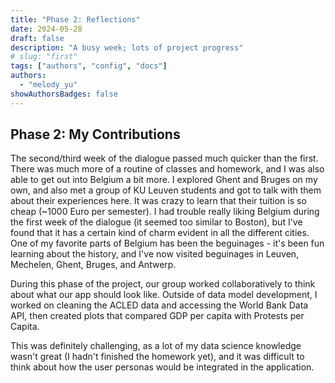 ```yaml
---
title: "Phase 2: Reflections"
date: 2024-05-28
draft: false
description: "A busy week; lots of project progress"
# slug: "first"
tags: ["authors", "config", "docs"]
authors:
  - "melody_yu"
showAuthorsBadges: false
---
```


## Phase 2: My Contributions

The second/third week of the dialogue passed much quicker than the first. There was much more of a routine of classes and homework, and I was also able to get out into Belgium a bit more. I explored Ghent and Bruges on my own, and also met a group of KU Leuven students and got to talk with them about their experiences here. It was crazy to learn that their tuition is so cheap (~1000 Euro per semester). I had trouble really liking Belgium during the first week of the dialogue (it seemed too similar to Boston), but I've found that it has a certain kind of charm evident in all the different cities. One of my favorite parts of Belgium has been the beguinages - it's been fun learning about the history, and I've now visited beguinages in Leuven, Mechelen, Ghent, Bruges, and Antwerp.

During this phase of the project, our group worked collaboratively to think about what our app should look like. Outside of data model development, I worked on cleaning the ACLED data and accessing the World Bank Data API, then created plots that compared GDP per capita with Protests per Capita.

This was definitely challenging, as a lot of my data science knowledge wasn't great (I hadn't finished the homework yet), and it was difficult to think about how the user personas would be integrated in the application.

